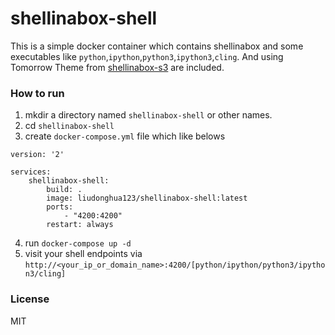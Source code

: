 # shellinabox-shell

This is a simple docker container which contains shellinabox and some executables like `python`,`ipython`,`python3`,`ipython3`,`cling`. And using Tomorrow Theme from [shellinabox-s3](https://github.com/sevenissimo/shellinabox-s3) are included.

### How to run

1. mkdir a directory named `shellinabox-shell` or other names.
2. cd `shellinabox-shell`
3. create `docker-compose.yml` file which like belows
```
version: '2'

services:
    shellinabox-shell:
        build: .
        image: liudonghua123/shellinabox-shell:latest
        ports:
            - "4200:4200"
        restart: always
```
4. run `docker-compose up -d`
5. visit your shell endpoints via `http://<your_ip_or_domain_name>:4200/[python/ipython/python3/ipython3/cling]`

### License

MIT
